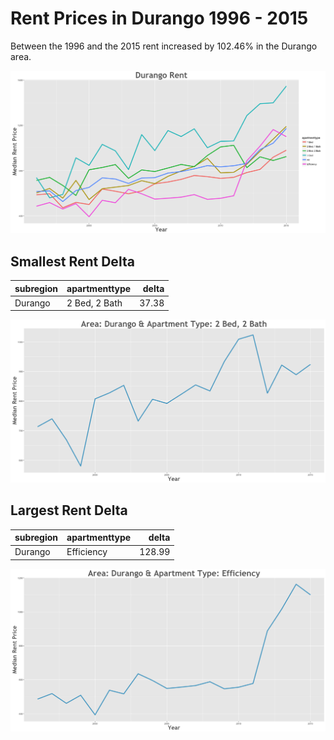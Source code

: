 Rent Prices in Durango 1996 - 2015
================

Between the 1996 and the 2015 rent increased by 102.46% in the Durango area.

![](../images/durango.png)

Smallest Rent Delta
-------------------

| subregion | apartmenttype |  delta|
|:----------|:--------------|------:|
| Durango   | 2 Bed, 2 Bath |  37.38|

![](../images/rentDecrease/durango.png)

Largest Rent Delta
------------------

| subregion | apartmenttype |   delta|
|:----------|:--------------|-------:|
| Durango   | Efficiency    |  128.99|

![](../images/rentIncrease/durango.png)
